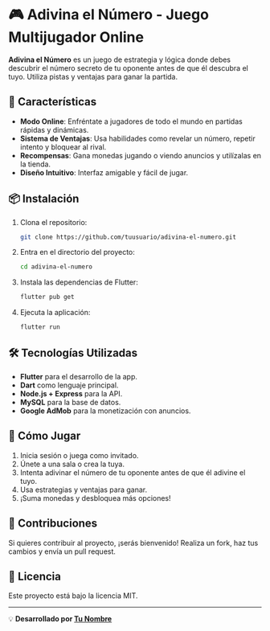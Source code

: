 # 🎮 Adivina el Número - Juego Multijugador Online

**Adivina el Número** es un juego de estrategia y lógica donde debes descubrir el número secreto de tu oponente antes de que él descubra el tuyo. Utiliza pistas y ventajas para ganar la partida.

## 🚀 Características
- **Modo Online**: Enfréntate a jugadores de todo el mundo en partidas rápidas y dinámicas.
- **Sistema de Ventajas**: Usa habilidades como revelar un número, repetir intento y bloquear al rival.
- **Recompensas**: Gana monedas jugando o viendo anuncios y utilízalas en la tienda.
- **Diseño Intuitivo**: Interfaz amigable y fácil de jugar.

## 📦 Instalación
1. Clona el repositorio:
   ```sh
   git clone https://github.com/tuusuario/adivina-el-numero.git
   ```
2. Entra en el directorio del proyecto:
   ```sh
   cd adivina-el-numero
   ```
3. Instala las dependencias de Flutter:
   ```sh
   flutter pub get
   ```
4. Ejecuta la aplicación:
   ```sh
   flutter run
   ```

## 🛠 Tecnologías Utilizadas
- **Flutter** para el desarrollo de la app.
- **Dart** como lenguaje principal.
- **Node.js + Express** para la API.
- **MySQL** para la base de datos.
- **Google AdMob** para la monetización con anuncios.

## 📌 Cómo Jugar
1. Inicia sesión o juega como invitado.
2. Únete a una sala o crea la tuya.
3. Intenta adivinar el número de tu oponente antes de que él adivine el tuyo.
4. Usa estrategias y ventajas para ganar.
5. ¡Suma monedas y desbloquea más opciones!

## 🤝 Contribuciones
Si quieres contribuir al proyecto, ¡serás bienvenido! Realiza un fork, haz tus cambios y envía un pull request.

## 📄 Licencia
Este proyecto está bajo la licencia MIT.

---
💡 **Desarrollado por [Tu Nombre](https://github.com/tuusuario)**

